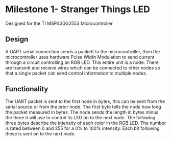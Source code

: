 # Milestone 1- Stranger Things LED
Designed for the TI MSP430G2553 Microcontroller

## Design
A UART serial connection sends a packett to the microcontroller, then the microcontroller uses hardware Pulse Width Modulation to send current through a circuit controlling an RGB LED. This entire unit is a node. There are transmit and recieve wires which can be connected to other nodes so that a single packet can send control information to multiple nodes.

## Functionality
The UART packet is sent to the first node in bytes, this can be sent from the serial source or from the prior node. The first byte tells the node how long the packet measured in bytes. The node sends the length in bytes minus the three it will use to control its LED on to the next node. The following three bytes describe the intensity of each color in the RGB LED. The number is rated between 0 and 255 for a 0% to 100% intensity. Each bit following these is sent on to the next node.
